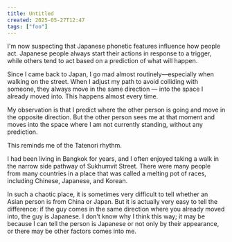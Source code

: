 ```yaml
---
title: Untitled
created: 2025-05-27T12:47
tags: ["foo"]
---
```

I'm now suspecting that Japanese phonetic features influence how people act. Japanese people always start their actions in response to a trigger, while others tend to act based on a prediction of what will happen.

Since I came back to Japan, I go mad almost routinely—especially when walking on the street. When I adjust my path to avoid colliding with someone, they always move in the same direction — into the space I already moved into. This happens almost every time.

My observation is that I predict where the other person is going and move in the opposite direction. But the other person sees me at that moment and moves into the space where I am not currently standing, without any prediction.

This reminds me of the Tatenori rhythm.

I had been living in Bangkok for years, and I often enjoyed taking a walk in the narrow side pathway of Sukhumvit Street. There were many people from many countries in a place that was called a melting pot of races, including Chinese, Japanese, and Korean.

In such a chaotic place, it is sometimes very difficult to tell whether an Asian person is from China or Japan. But it is actually very easy to tell the difference: if the guy comes in the same direction where you already moved into, the guy is Japanese. I don't know why I think this way; it may be because I can tell the person is Japanese or not only by their appearance, or there may be other factors comes into me.



